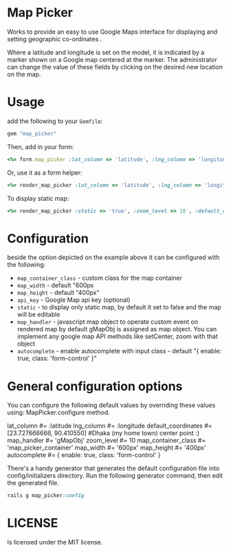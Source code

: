 Map Picker
=====================

Works to provide an easy to use Google Maps interface for displaying and setting geographic co-ordinates .

Where a latitude and longitude is set on the model, it is indicated by a marker shown on a Google map centered at the marker. The administrator can change the value of these fields by clicking on the desired new location on the map.

Usage
=====

add the following to your `Gemfile`:

```ruby
gem "map_picker"
```

Then, add in your form:

```ruby
<%= form.map_picker :lat_column => 'latitude', :lng_column => 'longitude' , :zoom_level => 10, :default_coordinates => [lat,lng], autocomplete: { enable: true, class: 'form-control' }  %>
```

Or, use it as a form helper:

```ruby
<%= render_map_picker :lat_column => 'latitude', :lng_column => 'longitude' , :zoom_level => 10, :default_coordinates => [lat,lng], autocomplete: { enable: true, class: 'form-control' }  %>
```
To display static map:

```ruby
<%= render_map_picker :static => 'true', :zoom_level => 10 , :default_coordinates => [lat,lng]  %>
```

Configuration
=============

beside the option depicted on the example above it can be configured with the following:

- `map_container_class` - custom class for the map container
- `map_width` - default "600px
- `map_height` - default "400px"
- `api_key` - Google Map api key (optional)
- `static`  - to display only static map, by default it set to false and the map will be editable
- `map_handler` - javascript map object to operate custom event on rendered map by default gMapObj is assigned as map object. You can implement any google map API methods like setCenter, zoom with that object
- `autocomplete` - enable autocomplete with input class - default "{ enable: true, class: 'form-control' }"

General configuration options
=============================

You can configure the following default values by overriding these values using:
MapPicker.configure method.

  lat_column #= :latitude
  lng_column #= :longitude
  default_coordinates #= [23.727666666, 90.410550] #Dhaka (my home town) center point :)
  map_handler #= 'gMapObj'
  zoom_level #= 10
  map_container_class #= 'map_picker_container'
  map_width #= '600px'
  map_height #= '400px'
  autocomplete #= { enable: true, class: 'form-control' }

There's a handy generator that generates the default configuration file into config/initializers directory.
Run the following generator command, then edit the generated file.

```ruby
rails g map_picker:config
```

LICENSE
=======
Is licensed under the MIT license.
